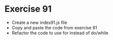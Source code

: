 # Exercise 91

- Create a new index91.js file
- Copy and paste the code from exercise 81
- Refactor the code to use for instead of do/while

